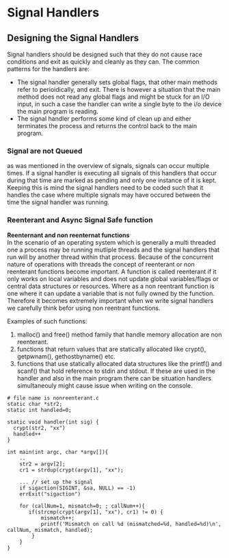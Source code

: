 # Signal Handlers 

## Designing the Signal Handlers 
Signal handlers should be designed such that they do not cause race conditions and exit as quickly and cleanly as they can. The common patterns
for the handlers are: 
* The signal handler generally sets global flags, that other main methods refer to perioidically, and exit. There is however a situation that the main method does not read any global flags and might be stuck for an I/O input, in such a case the handler can write a single byte to the i/o device the main program is reading. 
* The signal handler performs some kind of clean up and either terminates the process and returns the control back to the main program. 

### Signal are not Queued 
as was mentioned in the overview of signals, signals can occur multiple times. If a signal handler is executing all signals of this handlers that occur during that time are marked as pending and only one instance of it is kept. Keeping this is mind the signal handlers need to be coded such that it handles the case where multiple signals may have occured between the time the signal handler was running. 

### Reenterant and Async Signal Safe function
 
**Reenternant and non reenternat functions**  
In the scenario of an operating system which is generally a multi threaded one a process may be running mutliple threads and the signal handlers that run will by another thread within that process. Because of the concurrent nature of operations with threads the concept of reenterant or non reenterant functions become important. 
A function is called reenterant if it only works on local variables and does not update global variables/flags or central data structures or resources. Where as a non reentrant function is one where it can update a variable that is not fully owned by the function. Therefore it becomes extremely important when we write signal handlers we carefully think befor using non reentrant functions. 

Examples of such functions: 
1. malloc() and free() method family that handle memory allocation are non reenterant. 
2. functions that return values that are statically allocated like crypt(), getpwnam(), gethostbyname() etc. 
3. functions that use statically allocated data structures like the printf() and scanf() that hold reference to stdin and stdout. If these are used in the handler and also in the main program there can be situation handlers simultaneouly might cause issue when writing on the console. 

```
# file name is nonreenterant.c
static char *str2; 
static int handled=0;

static void handler(int sig) {
  crypt(str2, "xx")
  handled++
}

int main(int argc, char *argv[]){
    .. 
    str2 = argv[2];
    cr1 = strdup(crypt(argv[1], "xx");

    ... // set up the signal 
    if sigaction(SIGINT, &sa, NULL) == -1) 
	errExit("sigaction")
    
    for (callNum=1, mismatch=0; ; callNum++){
       if(strcmp(crypt(argv[1], "xx"), cr1) != 0) {
           mismatch++; 
           printf('Mismatch on call %d (mismatched=%d, handled=%d)\n', callNum, mismatch, handled);
        }
    }
}

```


